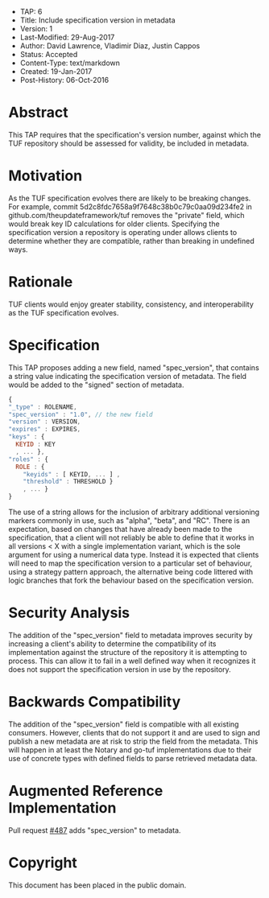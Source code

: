* TAP: 6
* Title: Include specification version in metadata
* Version: 1
* Last-Modified: 29-Aug-2017
* Author: David Lawrence, Vladimir Diaz, Justin Cappos
* Status: Accepted
* Content-Type: text/markdown
* Created: 19-Jan-2017
* Post-History: 06-Oct-2016

# Abstract

This TAP requires that the specification's version number, against which
the TUF repository should be assessed for validity, be included in
metadata.

# Motivation

As the TUF specification evolves there are likely to be breaking changes.  For
example, commit 5d2c8fdc7658a9f7648c38b0c79c0aa09d234fe2 in
github.com/theupdateframework/tuf removes the "private" field, which would
break key ID calculations for older clients. Specifying the specification
version a repository is operating under allows clients to determine
whether they are compatible, rather than breaking in undefined ways.

# Rationale

TUF clients would enjoy greater stability, consistency, and interoperability as
the TUF specification evolves.

# Specification

This TAP proposes adding a new field, named "spec_version", that contains
a string value indicating the specification version of metadata. The field
would be added to the "signed" section of metadata.

```javascript
{
"_type" : ROLENAME,
"spec_version" : "1.0", // the new field
"version" : VERSION,
"expires" : EXPIRES,
"keys" : {
  KEYID : KEY
  , ... },
"roles" : {
  ROLE : {
    "keyids" : [ KEYID, ... ] ,
    "threshold" : THRESHOLD }
    , ... }
}
```

The use of a string allows for the inclusion of arbitrary additional versioning
markers commonly in use, such as "alpha", "beta", and "RC". There is an
expectation, based on changes that have already been made to the specification,
that a client will not reliably be able to define that it works in all versions
< X with a single implementation variant, which is the sole argument for using
a numerical data type. Instead it is expected that clients will need to map the
specification version to a particular set of behaviour, using a strategy
pattern approach, the alternative being code littered with logic branches that
fork the behaviour based on the specification version.

# Security Analysis

The addition of the "spec_version" field to metadata improves security by
increasing a client's ability to determine the compatibility of its
implementation against the structure of the repository it is attempting to
process. This can allow it to fail in a well defined way when it recognizes it
does not support the specification version in use by the repository.

# Backwards Compatibility

The addition of the "spec_version" field is compatible with all existing
consumers. However, clients that do not support it and are used to sign and
publish a new metadata are at risk to strip the field from the metadata. This
will happen in at least the Notary and go-tuf implementations due to their use
of concrete types with defined fields to parse retrieved metadata data.

# Augmented Reference Implementation

Pull request [#487](https://github.com/theupdateframework/tuf/pull/487) adds
"spec_version" to metadata.

# Copyright

This document has been placed in the public domain.
